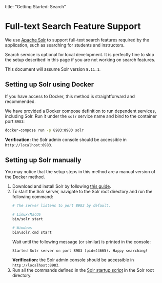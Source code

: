 <frontmatter>
  title: "Getting Started: Search"
</frontmatter>

# Full-text Search Feature Support

We use [Apache Solr](https://solr.apache.org/guide/8_11/) to support full-text search features required by the application, such as searching for students and instructors.

Search service is optional for local development. It is perfectly fine to skip the setup described in this page if you are not working on search features.

This document will assume Solr version `8.11.1`.

## Setting up Solr using Docker

If you have access to Docker, this method is straightforward and recommended.

We have provided a Docker compose definition to run dependent services, including Solr. Run it under the `solr` service name and bind to the container port `8983`:
```sh
docker-compose run -p 8983:8983 solr
```

**Verification:** the Solr admin console should be accessible in `http://localhost:8983`.

## Setting up Solr manually

You may notice that the setup steps in this method are a manual version of the Docker method.

1. Download and install Solr by following [this guide](https://solr.apache.org/guide/8_11/installing-solr.html#installing-solr).
1. To start the Solr server, navigate to the Solr root directory and run the following command:
   ```sh
   # The server listens to port 8983 by default.
   
   # Linux/MacOS
   bin/solr start
   
   # Windows
   bin\solr.cmd start
   ```
   Wait until the following message (or similar) is printed in the console:
   ```
   Started Solr server on port 8983 (pid=44665). Happy searching!
   ```
   **Verification:** the Solr admin console should be accessible in `http://localhost:8983`.
1. Run all the commands defined in the [Solr startup script](../solr/solr.sh) in the Solr root directory.
